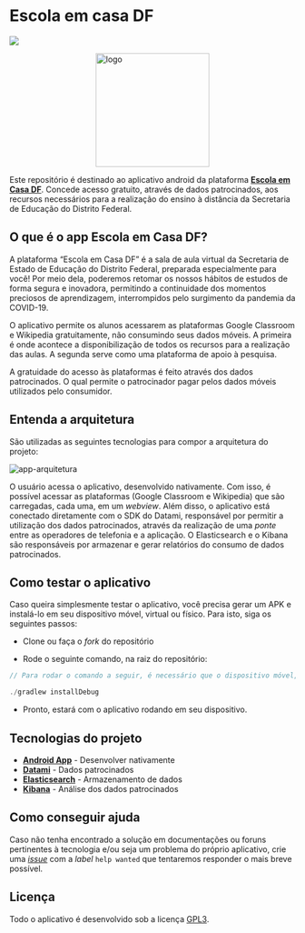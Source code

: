 # Escola em casa DF
<a href="https://www.gnu.org/licenses/gpl-3.0.pt-br.html"><img src="https://img.shields.io/badge/licence-GPL3-green.svg"/></a>

<div style="display: flex; justify-content: center;">
    <img src="https://escolaemcasa.se.df.gov.br/wp-content/uploads/2020/04/Avatar-05.png" alt="logo" width="200px">
</div>

Este repositório é destinado ao aplicativo 
android da plataforma [**Escola em Casa DF**](https://escolaemcasa.se.df.gov.br). Concede acesso gratuito, através de dados patrocinados, aos recursos necessários para a realização do ensino à distância da Secretaria de Educação do Distrito Federal.

## O que é o app Escola em Casa DF?

A plataforma “Escola em Casa DF” é a sala de aula virtual da Secretaria de Estado de Educação do Distrito Federal, preparada especialmente para você! Por meio dela, poderemos retomar os nossos hábitos de estudos de forma segura e inovadora, permitindo a continuidade dos momentos preciosos de aprendizagem, interrompidos pelo surgimento da pandemia da COVID-19.

O aplicativo permite os alunos acessarem as plataformas Google Classroom e Wikipedia gratuitamente, não consumindo seus dados móveis. A primeira é onde acontece a disponibilização de todos os recursos para a realização das aulas. A segunda serve como uma plataforma de apoio à pesquisa.

A gratuidade do acesso às plataformas é feito através dos dados patrocinados. O qual permite o patrocinador pagar pelos dados móveis utilizados pelo consumidor.

## Entenda a arquitetura

São utilizadas as seguintes tecnologias para compor a arquitetura do projeto:

![app-arquitetura](https://user-images.githubusercontent.com/26297247/85495153-5f8a6b80-b5b0-11ea-83c5-d3e8472b5b23.png)

O usuário acessa o aplicativo, desenvolvido nativamente. Com isso, é possível acessar as plataformas (Google Classroom e Wikipedia) que são carregadas, cada uma, em um *webview*. Além disso, o aplicativo está conectado diretamente com o SDK do Datami, responsável por permitir a utilização dos dados patrocinados, através da realização de uma *ponte* entre as operadores de telefonia e a aplicação. O Elasticsearch e o Kibana são responsáveis por armazenar e gerar relatórios do consumo de dados patrocinados.

## Como testar o aplicativo

Caso queira simplesmente testar o aplicativo, você precisa gerar um APK e instalá-lo em seu dispositivo móvel, virtual ou físico. Para isto, siga os seguintes passos:

- Clone ou faça o *fork* do repositório

- Rode o seguinte comando, na raiz do repositório:
```java
// Para rodar o comando a seguir, é necessário que o dispositivo móvel, virtual ou físico, esteja iniciado, com as opções de desenvolvedor habilitadas

./gradlew installDebug
```

- Pronto, estará com o aplicativo rodando em seu dispositivo.

## Tecnologias do projeto

- [**Android App**](https://developer.android.com/guide) - Desenvolver nativamente
- [**Datami**](http://datami.com/) - Dados patrocinados
- [**Elasticsearch**](https://www.elastic.co/guide/index.html) - Armazenamento de dados
- [**Kibana**](https://www.elastic.co/guide/en/kibana/current/index.html) - Análise dos dados patrocinados

## Como conseguir ajuda

Caso não tenha encontrado a solução em documentações ou foruns pertinentes à tecnologia e/ou seja um problema do próprio aplicativo, crie uma [*issue*](https://github.com/joaaogui/AppCoronaVPN/issues/new) com a *label* ```help wanted``` que tentaremos responder o mais breve possível.

## Licença

Todo o aplicativo é desenvolvido sob a licença [GPL3](https://github.com/joaaogui/AppCoronaVPN/blob/master/LICENSE).